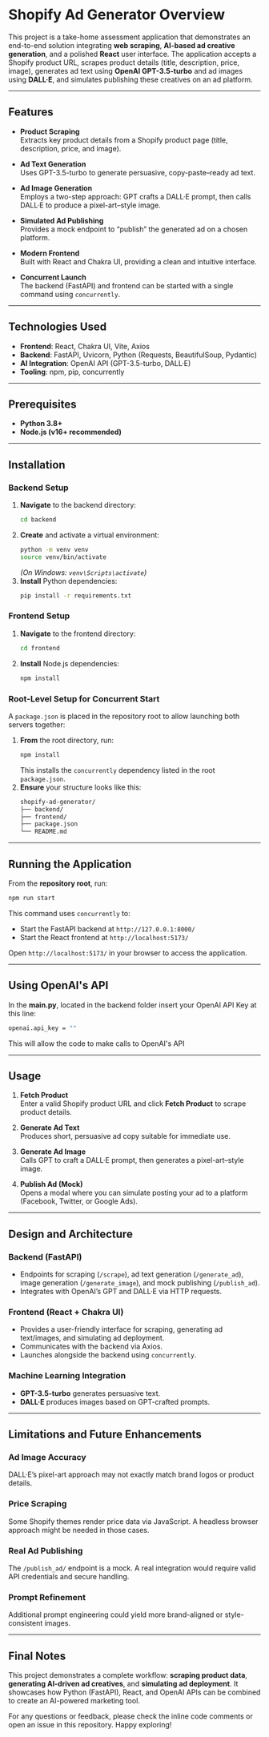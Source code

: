 
# Shopify Ad Generator Overview

This project is a take-home assessment application that demonstrates an end-to-end solution integrating **web scraping**, **AI-based ad creative generation**, and a polished **React** user interface. The application accepts a Shopify product URL, scrapes product details (title, description, price, image), generates ad text using **OpenAI GPT-3.5-turbo** and ad images using **DALL·E**, and simulates publishing these creatives on an ad platform.

---

## Features

- **Product Scraping**  
  Extracts key product details from a Shopify product page (title, description, price, and image).

- **Ad Text Generation**  
  Uses GPT-3.5-turbo to generate persuasive, copy-paste–ready ad text.

- **Ad Image Generation**  
  Employs a two-step approach: GPT crafts a DALL·E prompt, then calls DALL·E to produce a pixel-art–style image.

- **Simulated Ad Publishing**  
  Provides a mock endpoint to “publish” the generated ad on a chosen platform.

- **Modern Frontend**  
  Built with React and Chakra UI, providing a clean and intuitive interface.

- **Concurrent Launch**  
  The backend (FastAPI) and frontend can be started with a single command using `concurrently`.

---

## Technologies Used

- **Frontend**: React, Chakra UI, Vite, Axios  
- **Backend**: FastAPI, Uvicorn, Python (Requests, BeautifulSoup, Pydantic)  
- **AI Integration**: OpenAI API (GPT-3.5-turbo, DALL·E)  
- **Tooling**: npm, pip, concurrently

---

## Prerequisites

- **Python 3.8+**  
- **Node.js (v16+ recommended)**

---

## Installation

### Backend Setup

1. **Navigate** to the backend directory:
   ```bash
   cd backend
   ```
2. **Create** and activate a virtual environment:
   ```bash
   python -m venv venv
   source venv/bin/activate
   ```
   *(On Windows: `venv\Scripts\activate`)*
3. **Install** Python dependencies:
   ```bash
   pip install -r requirements.txt
   ```

### Frontend Setup

1. **Navigate** to the frontend directory:
   ```bash
   cd frontend
   ```
2. **Install** Node.js dependencies:
   ```bash
   npm install
   ```

### Root-Level Setup for Concurrent Start

A `package.json` is placed in the repository root to allow launching both servers together:

1. **From** the root directory, run:
   ```bash
   npm install
   ```
   This installs the `concurrently` dependency listed in the root `package.json`.
2. **Ensure** your structure looks like this:
   ```bash
   shopify-ad-generator/
   ├── backend/
   ├── frontend/
   ├── package.json
   └── README.md
   ```

---

## Running the Application

From the **repository root**, run:

```bash
npm run start
```

This command uses `concurrently` to:

- Start the FastAPI backend at `http://127.0.0.1:8000/`
- Start the React frontend at `http://localhost:5173/`

Open `http://localhost:5173/` in your browser to access the application.

---

## Using OpenAI's API

In the **main.py**, located in the backend folder insert your OpenAI API Key at this line:

```bash
openai.api_key = ""
```

This will allow the code to make calls to OpenAI's API

---

## Usage

1. **Fetch Product**  
   Enter a valid Shopify product URL and click **Fetch Product** to scrape product details.

2. **Generate Ad Text**  
   Produces short, persuasive ad copy suitable for immediate use.

3. **Generate Ad Image**  
   Calls GPT to craft a DALL·E prompt, then generates a pixel-art–style image.

4. **Publish Ad (Mock)**  
   Opens a modal where you can simulate posting your ad to a platform (Facebook, Twitter, or Google Ads).

---

## Design and Architecture

### Backend (FastAPI)
- Endpoints for scraping (`/scrape`), ad text generation (`/generate_ad`), image generation (`/generate_image`), and mock publishing (`/publish_ad`).
- Integrates with OpenAI’s GPT and DALL·E via HTTP requests.

### Frontend (React + Chakra UI)
- Provides a user-friendly interface for scraping, generating ad text/images, and simulating ad deployment.
- Communicates with the backend via Axios.
- Launches alongside the backend using `concurrently`.

### Machine Learning Integration
- **GPT-3.5-turbo** generates persuasive text.
- **DALL·E** produces images based on GPT-crafted prompts.

---

## Limitations and Future Enhancements

### Ad Image Accuracy
DALL·E’s pixel-art approach may not exactly match brand logos or product details.

### Price Scraping
Some Shopify themes render price data via JavaScript. A headless browser approach might be needed in those cases.

### Real Ad Publishing
The `/publish_ad/` endpoint is a mock. A real integration would require valid API credentials and secure handling.

### Prompt Refinement
Additional prompt engineering could yield more brand-aligned or style-consistent images.

---

## Final Notes

This project demonstrates a complete workflow: **scraping product data**, **generating AI-driven ad creatives**, and **simulating ad deployment**. It showcases how Python (FastAPI), React, and OpenAI APIs can be combined to create an AI-powered marketing tool.

For any questions or feedback, please check the inline code comments or open an issue in this repository. Happy exploring!
```

